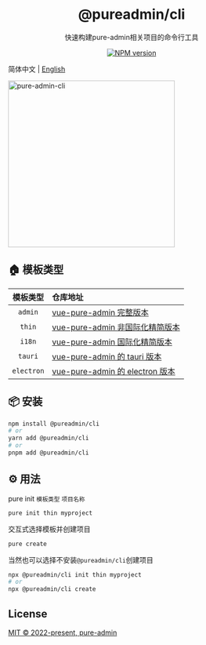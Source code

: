 <h1 align="center">@pureadmin/cli</h1>
<p align="center">快速构建pure-admin相关项目的命令行工具</p>

<p align="center">
<a href="https://www.npmjs.com/package/@pureadmin/cli" target="__blank"><img src="https://img.shields.io/npm/v/@pureadmin/cli?color=a1b858&label=" alt="NPM version"></a>
</p>

简体中文 | [English](./README.en-US.md)

<img src="https://xiaoxian521.github.io/hyperlink/gif/pure-admin-cli.gif" alt="pure-admin-cli" width="340" />

## 🏠 模板类型

| **模板类型** | **仓库地址**                                                                             |
| :----------: | :--------------------------------------------------------------------------------------- |
|   `admin`    | [vue-pure-admin 完整版本](https://github.com/pure-admin/vue-pure-admin)                  |
|    `thin`    | [vue-pure-admin 非国际化精简版本](https://github.com/pure-admin/pure-admin-thin)         |
|    `i18n`    | [vue-pure-admin 国际化精简版本](https://github.com/pure-admin/pure-admin-thin/tree/i18n) |
|   `tauri`    | [vue-pure-admin 的 tauri 版本](https://github.com/pure-admin/tauri-pure-admin)           |
|  `electron`  | [vue-pure-admin 的 electron 版本](https://github.com/pure-admin/electron-pure-admin)     |

## 📦 安装

```bash
npm install @pureadmin/cli
# or
yarn add @pureadmin/cli
# or
pnpm add @pureadmin/cli
```

## ⚙️ 用法

pure init `模板类型` `项目名称`

```bash
pure init thin myproject
```

交互式选择模板并创建项目

```bash
pure create
```

当然也可以选择不安装`@pureadmin/cli`创建项目

```bash
npx @pureadmin/cli init thin myproject
# or
npx @pureadmin/cli create
```

## License

[MIT © 2022-present, pure-admin](./LICENSE)
